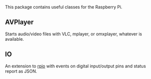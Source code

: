 This package contains useful classes for the Raspberry Pi.

## AVPlayer

Starts audio/video files with VLC, mplayer, or omxplayer, whatever is available.

## IO

An extension to [rpio](https://www.npmjs.com/package/rpio) with events on digital input/output pins
and status report as JSON.
